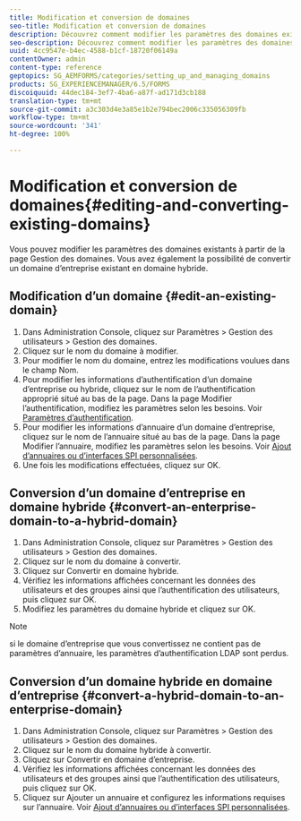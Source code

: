 ```yaml
---
title: Modification et conversion de domaines
seo-title: Modification et conversion de domaines
description: Découvrez comment modifier les paramètres des domaines existants à partir de la page Gestion des domaines. Convertissez un domaine d’entreprise existant en un domaine hybride ou inversement.
seo-description: Découvrez comment modifier les paramètres des domaines existants à partir de la page Gestion des domaines. Convertissez un domaine d’entreprise existant en un domaine hybride ou inversement.
uuid: 4cc9547e-b4ec-4588-b1cf-18720f06149a
contentOwner: admin
content-type: reference
geptopics: SG_AEMFORMS/categories/setting_up_and_managing_domains
products: SG_EXPERIENCEMANAGER/6.5/FORMS
discoiquuid: 44dec184-3ef7-4ba6-a87f-ad171d3cb188
translation-type: tm+mt
source-git-commit: a3c303d4e3a85e1b2e794bec2006c335056309fb
workflow-type: tm+mt
source-wordcount: '341'
ht-degree: 100%

---
```



# Modification et conversion de domaines{#editing-and-converting-existing-domains}

Vous pouvez modifier les paramètres des domaines existants à partir de la page Gestion des domaines. Vous avez également la possibilité de convertir un domaine d’entreprise existant en domaine hybride.

## Modification d’un domaine {#edit-an-existing-domain}

1. Dans Administration Console, cliquez sur Paramètres > Gestion des utilisateurs > Gestion des domaines.
1. Cliquez sur le nom du domaine à modifier.
1. Pour modifier le nom du domaine, entrez les modifications voulues dans le champ Nom.
1. Pour modifier les informations d’authentification d’un domaine d’entreprise ou hybride, cliquez sur le nom de l’authentification approprié situé au bas de la page. Dans la page Modifier l’authentification, modifiez les paramètres selon les besoins. Voir [Paramètres d’authentification](/help/forms/using/admin-help/configuring-authentication-providers.md#authentication-settings).
1. Pour modifier les informations d’annuaire d’un domaine d’entreprise, cliquez sur le nom de l’annuaire situé au bas de la page. Dans la page Modifier l’annuaire, modifiez les paramètres selon les besoins. Voir [Ajout d’annuaires ou d’interfaces SPI personnalisées](/help/forms/using/admin-help/configuring-directories.md#adding-directories-or-custom-spis).
1. Une fois les modifications effectuées, cliquez sur OK.

## Conversion d’un domaine d’entreprise en domaine hybride {#convert-an-enterprise-domain-to-a-hybrid-domain}

1. Dans Administration Console, cliquez sur Paramètres > Gestion des utilisateurs > Gestion des domaines.
1. Cliquez sur le nom du domaine à convertir.
1. Cliquez sur Convertir en domaine hybride.
1. Vérifiez les informations affichées concernant les données des utilisateurs et des groupes ainsi que l’authentification des utilisateurs, puis cliquez sur OK.
1. Modifiez les paramètres du domaine hybride et cliquez sur OK.

>[!NOTE]
>
>si le domaine d’entreprise que vous convertissez ne contient pas de paramètres d’annuaire, les paramètres d’authentification LDAP sont perdus.

## Conversion d’un domaine hybride en domaine d’entreprise {#convert-a-hybrid-domain-to-an-enterprise-domain}

1. Dans Administration Console, cliquez sur Paramètres > Gestion des utilisateurs > Gestion des domaines.
1. Cliquez sur le nom du domaine hybride à convertir.
1. Cliquez sur Convertir en domaine d’entreprise.
1. Vérifiez les informations affichées concernant les données des utilisateurs et des groupes ainsi que l’authentification des utilisateurs, puis cliquez sur OK.
1. Cliquez sur Ajouter un annuaire et configurez les informations requises sur l’annuaire. Voir [Ajout d’annuaires ou d’interfaces SPI personnalisées](/help/forms/using/admin-help/configuring-directories.md#adding-directories-or-custom-spis).

